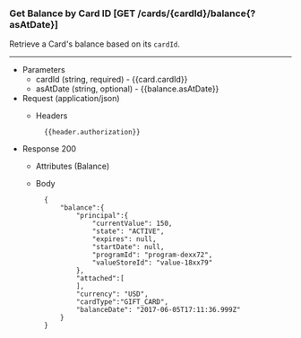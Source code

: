 ### Get Balance by Card ID [GET /cards/{cardId}/balance{?asAtDate}]
Retrieve a Card's balance based on its `cardId`.

---
+ Parameters
    + cardId (string, required) - {{card.cardId}}
    + asAtDate (string, optional) - {{balance.asAtDate}}
+ Request (application/json)
    + Headers

            {{header.authorization}}

+ Response 200
    + Attributes (Balance)

    + Body

            {
                "balance":{
                    "principal":{
                        "currentValue": 150,
                        "state": "ACTIVE",
                        "expires": null,
                        "startDate": null,
                        "programId": "program-dexx72",
                        "valueStoreId": "value-18xx79"
                    },
                    "attached":[
                    ],
                    "currency": "USD",
                    "cardType":"GIFT_CARD",
                    "balanceDate": "2017-06-05T17:11:36.999Z"
                }
            }

